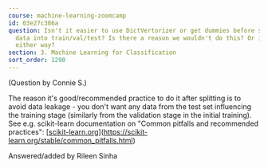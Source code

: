 ```yaml
---
course: machine-learning-zoomcamp
id: 03e27c386a
question: Isn't it easier to use DictVertorizer or get dummies before splitting the
  data into train/val/test? Is there a reason we wouldn't do this? Or is it the same
  either way?
section: 3. Machine Learning for Classification
sort_order: 1290
---
```


(Question by Connie S.)

The reason it's good/recommended practice to do it after splitting is to avoid data leakage - you don't want any data from the test set influencing the training stage (similarly from the validation stage in the initial training). See e.g. scikit-learn documentation on "Common pitfalls and recommended practices": [[scikit-learn.org](https://scikit-learn.org/stable/common_pitfalls.html)](https://scikit-learn.org/stable/common_pitfalls.html)

Answered/added by Rileen Sinha


